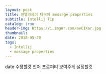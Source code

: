 ```yaml
---
layout: post
title: 인텔리제이 다국어 message properties
subtitle: Intellij Tip
catalog: true
header-img: https://i.imgur.com/avC1Xor.jpg
thumbnail:
date: 2018-05-30
tags:
  - Intellij
  - message properties
---
```


date  수정할것
언어 프로퍼티 보여주게 설정할것